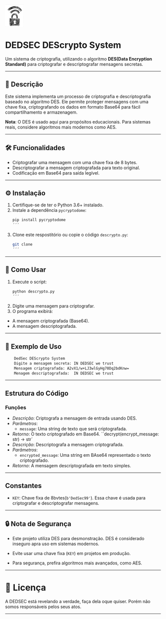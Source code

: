![logo](/assets/imagem/cadeado.png)

# DEDSEC DEScrypto System 



Um sistema de criptografia, utilizando o algoritmo **DES(Data Encryption Standard)** para criptografar e descriptografar mensagens secretas.

---

## 📜 Descrição

Este sistema implementa um processo de criptografia e descriptografia baseado no algoritmo DES. Ele permite proteger mensagens com uma chave fixa, criptografando os dados em formato Base64 para fácil compartilhamento e armazenagem.

**Nota**: O DES é usado aqui para propósitos educacionais. Para sistemas reais, considere algoritmos mais modernos como AES.

---

## 🛠️ Funcionalidades

- Criptografar uma mensagem com uma chave fixa de 8 bytes.
- Descriptografar a mensagem criptografada para texto original.
- Codificação em Base64 para saída legível.

---

## ⚙️ Instalação

1. Certifique-se de ter o Python 3.6+ instalado.
2. Instale a dependência `pycryptodome`:
   ```bash
   pip install pycryptodome
   ´´´
3. Clone este respostitório ou copie o código `descrypto.py`:
    ```bash
    git clone 
    ´´´
---

## 🚀 Como Usar
1. Execute o script:
    ```bash
    python descrypto.py
    ´´´
2. Digite uma mensagem para criptografar.
3. O programa exibirá:

* A mensagem criptografada (Base64).
* A mensagem descriptografada.

---

## 📖 Exemplo de Uso

```plaintext
    DedSec DEScrypto System
    Digite a mensagem secreta: IN DEDSEC we trust
    Mensagem criptografada: A2vX1/w+LJ3wlGyHg70Dq2bdKnw=
    Menagem descriptografada:  IN DEDSEC we trust
```
---

## Estrutura do Código

### Funções 

* *Descrição*: Criptografa a mensagem de entrada usando DES.
* *Parâmetros*:
    * `message`: Uma string de texto que será criptografada.
* *Retorno*: O texto criptografado em Base64.
``decrypt(encrypt_message: str) -> str`
* *Descrição*: Descriptografa a mensagem criptografada.
* *Parâmetros*:
    * `encrypted_message`: Uma string em BAse64 representado o texto criptografado.
* *Retorno*: A mensagem descriptografada em texto simples.

---

## Constantes 

* `KEY`: Chave fixa de 8bvtes(`b'DedSec99'`). Essa chave é usada para criptografar e descriptografar mensagens.

---

## 🔒 Nota de Segurança

* Este projeto utiliza DES para desmonstração. DES é considerado inseguro apra uso em sistemas modernos.

* Evite usar uma chave fixa (`KEY`) em projetos em produção.

* Para segurança, prefira algoritmos mais avançados, como AES.

---

# 📝 Licença

A DEDSEC está revelando a verdade, faça dela oque quiser. Porém não somos responsáveis pelos seus atos.

---





